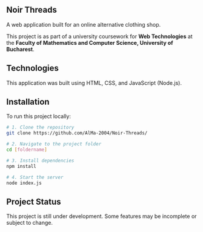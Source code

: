 ## Noir Threads

  A web application built for an online alternative clothing shop.

  This project is as part of a university coursework for **Web Technologies** at the **Faculty of Mathematics and Computer Science, University of Bucharest**.

## Technologies

  This application was built using HTML, CSS, and JavaScript (Node.js). 


## Installation

To run this project locally:

```bash
# 1. Clone the repository
git clone https://github.com/AlMa-2004/Noir-Threads/

# 2. Navigate to the project folder
cd [foldername]

# 3. Install dependencies
npm install

# 4. Start the server
node index.js
```

## Project Status

  This project is still under development. Some features may be incomplete or subject to change.
